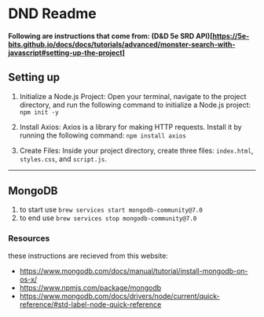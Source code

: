 # DND Readme

#### Following are instructions that come from: (D&D 5e SRD API)[https://5e-bits.github.io/docs/docs/tutorials/advanced/monster-search-with-javascript#setting-up-the-project]

## Setting up

1. Initialize a Node.js Project: Open your terminal, navigate to the project directory, and run the following command to initialize a Node.js project:
   `npm init -y`

2. Install Axios: Axios is a library for making HTTP requests. Install it by running the following command:
   `npm install axios`

3. Create Files: Inside your project directory, create three files: `index.html`, `styles.css`, and `script.js`.

---

## MongoDB

1. to start use `brew services start mongodb-community@7.0`
2. to end use `brew services stop mongodb-community@7.0`

### Resources

these instructions are recieved from this website:

- https://www.mongodb.com/docs/manual/tutorial/install-mongodb-on-os-x/
- https://www.npmjs.com/package/mongodb
- https://www.mongodb.com/docs/drivers/node/current/quick-reference/#std-label-node-quick-reference
